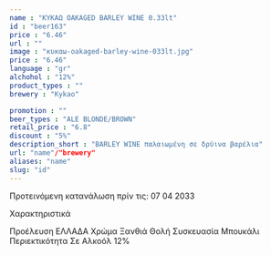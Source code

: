 ```yaml
---
name : "ΚΥΚΑΩ OAKAGED BARLEY WINE 0.33lt"
id : "beer163"
price : "6.46"
url : ""
image : "κυκαω-oakaged-barley-wine-033lt.jpg"
price : "6.46"
language : "gr"
alchohol : "12%"
product_types : ""
brewery : "Kykao"

promotion : ""
beer_types : "ALE BLONDE/BROWN"
retail_price : "6.8"
discount : "5%"
description_short : "BARLEY WINE παλαιωμένη σε δρύινα βαρέλια"
url: "name"/"brewery"
aliases: "name"
slug: "id"
---
```


Προτεινόμενη κατανάλωση πρίν τις: 07 04 2033

Χαρακτηριστικά

Προέλευση
ΕΛΛΑΔΑ
Χρώμα
Ξανθιά Θολή
Συσκευασία
Μπουκάλι
Περιεκτικότητα Σε Αλκοόλ
12%